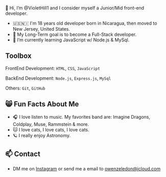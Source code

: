 👋 Hi, I’m @VioletHill1 and I consider myself a Junior/Mid front-end developer.
- 🇺🇸🇳🇮 I'm 18 years old developer born in Nicaragua, then moved to New Jersey, United States.
- 👀 My Long-Term goal is to become a Full-Stack developer.
- 🌱 I’m currently learning JavaScript w/ Node.js & MySql.

## Toolbox
FrontEnd Development: `HTML`, `CSS`, `JavaScript`

BackEnd Development: `Node.js`, `Express.js`, `MySql`


Others: `Git`, `GitHub`

## 😸 Fun Facts About Me
- 🎧 I love listen to music. My favorites band are: Imagine Dragons, Coldplay, Muse, Rammstein & more.
- 🐱 I love cats, I love cats, I love cats.
- 🪐 I really enjoy Astronomy.

## 📫 Contact
- DM me on [Instagram](https://instagram.com/stfu.violethill) or send me a email to owenzeledon@icloud.com

<!---
VioletHill1/VioletHill1 is a ✨ special ✨ repository because its `README.md` (this file) appears on your GitHub profile.
You can click the Preview link to take a look at your changes.
--->
